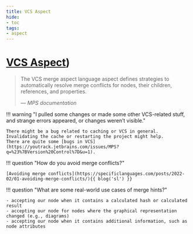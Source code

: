 ```yaml
---
title: VCS Aspect
hide:
- toc
tags:
- aspect
---
```


# [VCS Aspect](https://www.jetbrains.com/help/mps/mergehints.html))

> The VCS merge aspect language aspect defines strategies to automatically resolve merge conflicts for nodes, their children, references, and properties.
>
> — <cite>MPS documentation</cite>

!!! warning "I pulled some changes or made some other VCS-related stuff, and strange errors appeared, or changes weren’t visible."

    There might be a bug related to caching or VCS in general. Invalidating the cache or restarting the project might help.
    There are quite some [bugs in VCS](https://youtrack.jetbrains.com/issues/MPS?q=%23%7BVersion%20Control%7D&u=1).

!!! question "How do you avoid merge conflicts?"
    
    [Avoiding merge conflicts](https://specificlanguages.com/posts/2022-02/01-avoiding-merge-conflicts/){{ blog('sl') }}

!!! question "What are some real-world use cases of merge hints?"

    - accepting our node when it contains a calculated hash or calculated result
    - accepting our node for nodes where the graphical representation changed (e.g., diagrams)
    - accepting our node when it contains additional information, such as node attributes